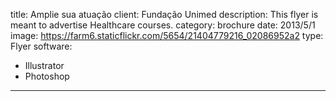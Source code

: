 title: Amplie sua atuação
client: Fundação Unimed
description: This flyer is meant to advertise Healthcare courses.
category: brochure
date: 2013/5/1
image: https://farm6.staticflickr.com/5654/21404779216_02086952a2
type: Flyer
software:
- Illustrator
- Photoshop
---
